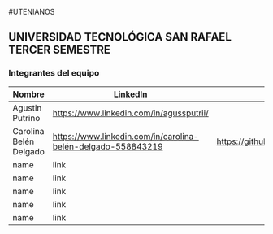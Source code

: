 #UTENIANOS
## UNIVERSIDAD TECNOLÓGICA SAN RAFAEL TERCER SEMESTRE 
### Integrantes del equipo

| Nombre      | LinkedIn | Git Hub |
| --------- | --------|--------:|
| Agustin Putrino  | https://www.linkedin.com/in/agussputrii/ |https://github.com/agussputrii|
| Carolina Belén Delgado   | https://www.linkedin.com/in/carolina-belén-delgado-558843219 | https://github.com/programacioncarolina1980|
| name     |   link |
| name     |   link |
| name     |   link |
| name     |   link |
| name     |   link |



